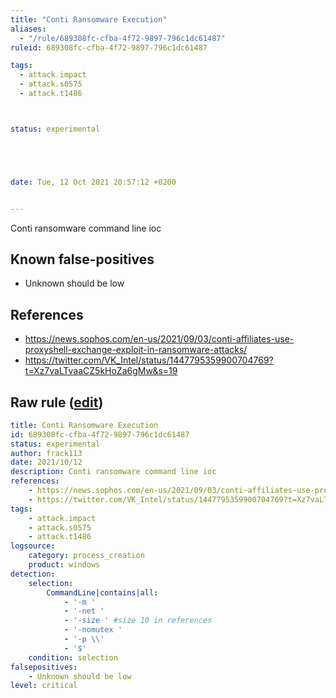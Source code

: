 ```yaml
---
title: "Conti Ransomware Execution"
aliases:
  - "/rule/689308fc-cfba-4f72-9897-796c1dc61487"
ruleid: 689308fc-cfba-4f72-9897-796c1dc61487

tags:
  - attack.impact
  - attack.s0575
  - attack.t1486



status: experimental





date: Tue, 12 Oct 2021 20:57:12 +0200


---
```


Conti ransomware command line ioc

<!--more-->


## Known false-positives

* Unknown should be low



## References

* https://news.sophos.com/en-us/2021/09/03/conti-affiliates-use-proxyshell-exchange-exploit-in-ransomware-attacks/
* https://twitter.com/VK_Intel/status/1447795359900704769?t=Xz7vaLTvaaCZ5kHoZa6gMw&s=19


## Raw rule ([edit](https://github.com/SigmaHQ/sigma/edit/master/rules/windows/process_creation/proc_creation_win_conti_cmd_ransomware.yml))
```yaml
title: Conti Ransomware Execution
id: 689308fc-cfba-4f72-9897-796c1dc61487
status: experimental
author: frack113
date: 2021/10/12
description: Conti ransomware command line ioc
references:
    - https://news.sophos.com/en-us/2021/09/03/conti-affiliates-use-proxyshell-exchange-exploit-in-ransomware-attacks/
    - https://twitter.com/VK_Intel/status/1447795359900704769?t=Xz7vaLTvaaCZ5kHoZa6gMw&s=19
tags:
    - attack.impact
    - attack.s0575
    - attack.t1486
logsource:
    category: process_creation
    product: windows
detection:
    selection:
        CommandLine|contains|all:
            - '-m '
            - '-net '
            - '-size ' #size 10 in references
            - '-nomutex '
            - '-p \\'
            - '$'
    condition: selection 
falsepositives:
    - Unknown should be low
level: critical

```
